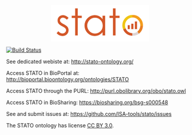 <p align="center">
<img src="https://github.com/ISA-tools/stato/blob/dev/images/stato.png" align="center" alt="STATO"/>
</p>

[![Build Status](https://travis-ci.org/ISA-tools/stato.svg)](https://travis-ci.org/ISA-tools/stato)

See dedicated webiste at: http://stato-ontology.org/

Access STATO in BioPortal at: http://bioportal.bioontology.org/ontologies/STATO

Access STATO through the PURL: http://purl.obolibrary.org/obo/stato.owl

Access STATO in BioSharing: https://biosharing.org/bsg-s000548

See and submit issues at: https://github.com/ISA-tools/stato/issues

The STATO ontology has license [CC BY 3.0](http://creativecommons.org/licenses/by/3.0/).

